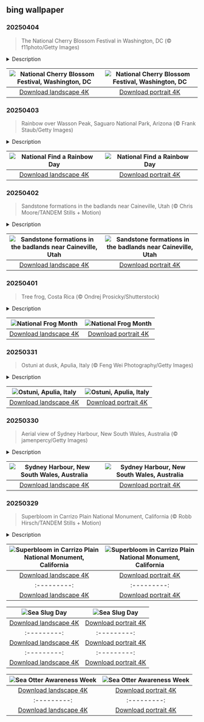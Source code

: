## bing wallpaper

### 20250404

> The National Cherry Blossom Festival in Washington, DC (© f11photo/Getty Images)

<details>
<summary>Description</summary>

> Every spring, Washington, DC, transforms into a sea of pink and white as the cherry trees bloom, marking the return of the National Cherry Blossom Festival. This beloved event commemorates the 1912 gift of 3,000 cherry trees from Tokyo's Mayor Yukio Ozaki to the US, symbolizing the friendship between the two nations.
> 
> This year's festival runs through April 13, with the peak bloom period expected to last four to seven days, depending on the weather. The Tidal Basin is the most popular spot for viewing, offering breathtaking scenes near landmarks like the Jefferson Memorial and the Martin Luther King Jr. Memorial. If you prefer a quieter experience, check out Dumbarton Oaks or the National Arboretum for off-the-beaten-path beauty. Will you be visiting this year? If so, we recommend you arrive early in the morning or in the evening for the best views and fewer crowds. And remember—look, but don't touch! Picking the blossoms is against the law and harms the trees.
> 
> 

</details>

| ![National Cherry Blossom Festival, Washington, DC](https://cn.bing.com/th?id=OHR.CherryBlossomDC_EN-US9897772834_UHD.jpg&pid=hp&w=400&h=224&rs=1&c=4) | ![National Cherry Blossom Festival, Washington, DC](https://cn.bing.com/th?id=OHR.CherryBlossomDC_EN-US9897772834_1080x1920.jpg&pid=hp&w=155&h=315&rs=1&c=4) |
|:---------:|:---------:|
| [Download landscape 4K](https://cn.bing.com/th?id=OHR.CherryBlossomDC_EN-US9897772834_UHD.jpg) | [Download portrait 4K](https://cn.bing.com/th?id=OHR.CherryBlossomDC_EN-US9897772834_1080x1920.jpg) |

### 20250403

> Rainbow over Wasson Peak, Saguaro National Park, Arizona (© Frank Staub/Getty Images)

<details>
<summary>Description</summary>

> Have you ever spotted a rainbow and felt a little lucky? National Find a Rainbow Day, celebrated today, is all about looking to the sky for that magical mix of sun and rain. Nature's color wheel has long been linked to myths and legends, from Norse gods to the Irish leprechaun's pot of gold. But beyond folklore, the science behind rainbows is just as compelling. The first real explanation came from Theodoric of Freiberg, a German physicist, in 1304. He discovered that rainbows form when sunlight enters a raindrop, bends, reflects inside, and then bends again as it exits. This process splits light into its colors, creating the spectrum we see. The classic 'ROYGBIV' (red, orange, yellow, green, blue, indigo, and violet) doesn't tell the whole story—rainbows contain millions of colors blended together.
> 
> Not all rainbows look the same. Double rainbows occur when a fainter, reversed arc appears above the main one. Moonbows happen at night when moonlight refracts through water droplets. The rare supernumerary rainbow features extra pastel bands inside the primary arc. Today's image features a rainbow over Wasson Peak in Saguaro National Park, Arizona. Against a backdrop of desert cacti and rocky slopes, the vibrant arc stands out in a place where rain is scarce, proving that even the driest landscapes can surprise you.
> 
> 

</details>

| ![National Find a Rainbow Day](https://cn.bing.com/th?id=OHR.SaguaroRainbow_EN-US3149462337_UHD.jpg&pid=hp&w=400&h=224&rs=1&c=4) | ![National Find a Rainbow Day](https://cn.bing.com/th?id=OHR.SaguaroRainbow_EN-US3149462337_1080x1920.jpg&pid=hp&w=155&h=315&rs=1&c=4) |
|:---------:|:---------:|
| [Download landscape 4K](https://cn.bing.com/th?id=OHR.SaguaroRainbow_EN-US3149462337_UHD.jpg) | [Download portrait 4K](https://cn.bing.com/th?id=OHR.SaguaroRainbow_EN-US3149462337_1080x1920.jpg) |

### 20250402

> Sandstone formations in the badlands near Caineville, Utah (© Chris Moore/TANDEM Stills + Motion)

<details>
<summary>Description</summary>

> Wavy sandstone ridges stretch across the Caineville Badlands, Utah, resembling nature's brushstrokes on stone. These formations are made of fine-grained sediment that settled in ancient river deltas and inland seas and later hardened into stone. Over time, erosion carved through the layers, exposing flowing, ripple-like patterns. The sedimentary layers tell a story of shifting climates and ancient landscapes. The barren land, seen in today's image, may appear lifeless, but during early spring, rainfall blankets the terrain with tiny purple and yellow flowers. Light and shadow shift throughout the day, offering photographers and visitors various angles. While much of the terrain remains rugged, some areas offer easy access, allowing visitors to explore without strenuous hiking.
> 
> Badlands exist on every continent except Antarctica. Early explorers named them after struggling to navigate harsh terrains. Fossil hunters frequently uncover remnants of prehistoric creatures in the eroded hills. Despite the extreme conditions, these lands support a wide range of life, including desert plants, lizards, and birds.
> 
> 

</details>

| ![Sandstone formations in the badlands near Caineville, Utah](https://cn.bing.com/th?id=OHR.UtahBadlands_EN-US3082813561_UHD.jpg&pid=hp&w=400&h=224&rs=1&c=4) | ![Sandstone formations in the badlands near Caineville, Utah](https://cn.bing.com/th?id=OHR.UtahBadlands_EN-US3082813561_1080x1920.jpg&pid=hp&w=155&h=315&rs=1&c=4) |
|:---------:|:---------:|
| [Download landscape 4K](https://cn.bing.com/th?id=OHR.UtahBadlands_EN-US3082813561_UHD.jpg) | [Download portrait 4K](https://cn.bing.com/th?id=OHR.UtahBadlands_EN-US3082813561_1080x1920.jpg) |

### 20250401

> Tree frog, Costa Rica (© Ondrej Prosicky/Shutterstock)

<details>
<summary>Description</summary>

> April is National Frog Month, and let's be honest, frogs don't always get the attention they deserve. These little jumpers have been around since dinosaurs roamed the Earth, and they've evolved into some of the weirdest, coolest creatures out there. With over 4,000 known species worldwide, they come in all shapes and sizes, from the tiny New Guinea Amau frog—smaller than a dime—to the large Goliath frog, which can weigh more than 7 pounds. Some, like the glass frog, are nearly transparent, while others are extremely poisonous. The golden poison frog, for example, carries enough toxin to take down 10 humans. And if you think all frogs are swamp-dwellers, meet the desert rain frog, a round little amphibian that survives in dry conditions by absorbing moisture through its skin.
> 
> This month is the perfect excuse to give them the credit they deserve. Frogs play a crucial role in ecosystems by controlling insect populations and serving as prey for many predators. However, habitat loss, pollution, and disease threaten many species(source). Although the origin of National Frog Month is unclear, conservation groups, educators, and zoos have embraced the month to emphasize the need to protect frog populations. Events often focus on habitat preservation, breeding programs, and simple actions people can take, like reducing pesticide use in gardens. National Frog Month serves as a reminder that these amphibians are more than just backyard croakers—they are a vital part of the natural world.
> 
> 

</details>

| ![National Frog Month](https://cn.bing.com/th?id=OHR.TicanFrog_EN-US3006346741_UHD.jpg&pid=hp&w=400&h=224&rs=1&c=4) | ![National Frog Month](https://cn.bing.com/th?id=OHR.TicanFrog_EN-US3006346741_1080x1920.jpg&pid=hp&w=155&h=315&rs=1&c=4) |
|:---------:|:---------:|
| [Download landscape 4K](https://cn.bing.com/th?id=OHR.TicanFrog_EN-US3006346741_UHD.jpg) | [Download portrait 4K](https://cn.bing.com/th?id=OHR.TicanFrog_EN-US3006346741_1080x1920.jpg) |

### 20250331

> Ostuni at dusk, Apulia, Italy (© Feng Wei Photography/Getty Images)

<details>
<summary>Description</summary>

> Perched on a hilltop overlooking the Adriatic Sea, there is a historic city that enchants visitors with its labyrinth of whitewashed buildings, winding alleyways, and a sun-drenched piazza. Welcome to Ostuni, in the Apulia region of Italy. Apulia is a southeastern area of the country, located in the heel of Italy's 'boot.' It has the longest coastline of any mainland region in the country and is home to numerous attractions, including beaches, cliffs, and charming cities like the one we see in today's image.
> 
> Known as the White City, Ostuni's white facades serve a practical purpose—reflecting the sun's rays to keep interiors cool. The center of the city features the Gothic-style Ostuni Cathedral, which boasts an intricate rose window dating back to the 15th century. Nearby, the Diocesan Museum, opened in 2017, houses treasures from local churches and monasteries, including Byzantine icons, Apulian sculptures, and an 18th-century wax crucifix. Piazza della Libertà, Ostuni's lively hub, is home to the Column of St. Oronzo, which honors the patron saint who saved the city from the plague in 1657. Whether you're drawn by history or simply love wandering through idyllic streets, Ostuni has something for everyone.
> 
> 

</details>

| ![Ostuni, Apulia, Italy](https://cn.bing.com/th?id=OHR.ItalyOstuni_EN-US2964422003_UHD.jpg&pid=hp&w=400&h=224&rs=1&c=4) | ![Ostuni, Apulia, Italy](https://cn.bing.com/th?id=OHR.ItalyOstuni_EN-US2964422003_1080x1920.jpg&pid=hp&w=155&h=315&rs=1&c=4) |
|:---------:|:---------:|
| [Download landscape 4K](https://cn.bing.com/th?id=OHR.ItalyOstuni_EN-US2964422003_UHD.jpg) | [Download portrait 4K](https://cn.bing.com/th?id=OHR.ItalyOstuni_EN-US2964422003_1080x1920.jpg) |

### 20250330

> Aerial view of Sydney Harbour, New South Wales, Australia (© jamenpercy/Getty Images)

<details>
<summary>Description</summary>

> Today's photo features a spot in Sydney, Australia, where shimmery waters meet famous landmarks: Port Jackson, more commonly known as Sydney Harbour. In the center, we have a bird's-eye view of the Sydney Opera House, an architectural icon with sail-like shells that shine bright under the Australian sun. Designed by Danish architect Jørn Utzon, this UNESCO World Heritage Site took 14 years to complete and hosts over 1,500 performances annually. Just across the harbor, on the left side of the picture, the Sydney Harbour Bridge—affectionately called 'the Coathanger' for its arching steel frame—connects the city's northern and southern shores. When it opened in 1932, it was the world's widest long-span bridge. Adventurous visitors can climb its 440-foot summit for breathtaking panoramic views.
> 
> Every New Year's Eve, this waterfront transforms into the stage for spectacular fireworks displays, attracting over a million spectators and millions more watching worldwide. The dazzling show, launched from the bridge and barges across the harbor, is a bucket-list experience. No matter what time of year, Sydney Harbour promises an experience filled with history, adventure, and beauty at every turn.
> 
> 

</details>

| ![Sydney Harbour, New South Wales, Australia](https://cn.bing.com/th?id=OHR.SydneyHarbour_EN-US2885246621_UHD.jpg&pid=hp&w=400&h=224&rs=1&c=4) | ![Sydney Harbour, New South Wales, Australia](https://cn.bing.com/th?id=OHR.SydneyHarbour_EN-US2885246621_1080x1920.jpg&pid=hp&w=155&h=315&rs=1&c=4) |
|:---------:|:---------:|
| [Download landscape 4K](https://cn.bing.com/th?id=OHR.SydneyHarbour_EN-US2885246621_UHD.jpg) | [Download portrait 4K](https://cn.bing.com/th?id=OHR.SydneyHarbour_EN-US2885246621_1080x1920.jpg) |

### 20250329

> Superbloom in Carrizo Plain National Monument, California (© Robb Hirsch/TANDEM Stills + Motion)

<details>
<summary>Description</summary>

> It's not every day you see a desert burst into colors, but during a superbloom, arid land is covered with endless stretches of flowers. This rare phenomenon happens in California and Arizona when the rainy season awakens wildflower seeds that have been lying dormant in the soil. Superblooms in California typically occur once a decade, but prolonged droughts in the 21st century have made them increasingly less frequent. Drawing attention to California's diverse flora and rural federal lands, this event offers a temporary boost to local economies.
> 
> One of the best spots to witness this spectacular phenomenon is Carrizo Plain National Monument, seen in today's image. A vast enclosed grassland in southeastern San Luis Obispo County, California, this spot is approximately 50 miles long and 15 miles wide. Here, the hills of the Temblor and Caliente Ranges, along with the valley floor near Soda Lake, transform into a patchwork of colorful wildflowers. Have you ever had the chance to see a superbloom?
> 
> 

</details>

| ![Superbloom in Carrizo Plain National Monument, California](https://cn.bing.com/th?id=OHR.CarrizoBloom_EN-US2504669059_UHD.jpg&pid=hp&w=400&h=224&rs=1&c=4) | ![Superbloom in Carrizo Plain National Monument, California](https://cn.bing.com/th?id=OHR.CarrizoBloom_EN-US2504669059_1080x1920.jpg&pid=hp&w=155&h=315&rs=1&c=4) |
|:---------:|:---------:|
| [Download landscape 4K](https://cn.bing.com/th?id=OHR.CarrizoBloom_EN-US2504669059_UHD.jpg) | [Download portrait 4K](https://cn.bing.com/th?id=OHR.CarrizoBloom_EN-US2504669059_1080x1920.jpg) |20.jpg) |e 4K](https://cn.bing.com/th?id=OHR.CoralTurtle_EN-US6100263163_UHD.jpg) | [Download portrait 4K](https://cn.bing.com/th?id=OHR.CoralTurtle_EN-US6100263163_1080x1920.jpg) |as_EN-US6430903741_UHD.jpg) | [Download portrait 4K](https://cn.bing.com/th?id=OHR.Calacas_EN-US6430903741_1080x1920.jpg) |.com/th?id=OHR.SealRiver_EN-US6267835630_1080x1920.jpg&pid=hp&w=155&h=315&rs=1&c=4) |
|:---------:|:---------:|
| [Download landscape 4K](https://cn.bing.com/th?id=OHR.SealRiver_EN-US6267835630_UHD.jpg) | [Download portrait 4K](https://cn.bing.com/th?id=OHR.SealRiver_EN-US6267835630_1080x1920.jpg) |e a more fitting name. Someone call Terry.
> 
> 

</details>

| ![Sea Slug Day](https://cn.bing.com/th?id=OHR.SeaAngel_EN-US5531672696_UHD.jpg&pid=hp&w=400&h=224&rs=1&c=4) | ![Sea Slug Day](https://cn.bing.com/th?id=OHR.SeaAngel_EN-US5531672696_1080x1920.jpg&pid=hp&w=155&h=315&rs=1&c=4) |
|:---------:|:---------:|
| [Download landscape 4K](https://cn.bing.com/th?id=OHR.SeaAngel_EN-US5531672696_UHD.jpg) | [Download portrait 4K](https://cn.bing.com/th?id=OHR.SeaAngel_EN-US5531672696_1080x1920.jpg) |OHR.DarkSkyAcadia_EN-US6966527964_1080x1920.jpg) |.bing.com/th?id=OHR.GoldenJellyfish_EN-US6743816471_1080x1920.jpg&pid=hp&w=155&h=315&rs=1&c=4) |
|:---------:|:---------:|
| [Download landscape 4K](https://cn.bing.com/th?id=OHR.GoldenJellyfish_EN-US6743816471_UHD.jpg) | [Download portrait 4K](https://cn.bing.com/th?id=OHR.GoldenJellyfish_EN-US6743816471_1080x1920.jpg) |ng.com/th?id=OHR.LastDollarRoad_EN-US7923638318_UHD.jpg&pid=hp&w=400&h=224&rs=1&c=4) | ![First day of autumn](https://cn.bing.com/th?id=OHR.LastDollarRoad_EN-US7923638318_1080x1920.jpg&pid=hp&w=155&h=315&rs=1&c=4) |
|:---------:|:---------:|
| [Download landscape 4K](https://cn.bing.com/th?id=OHR.LastDollarRoad_EN-US7923638318_UHD.jpg) | [Download portrait 4K](https://cn.bing.com/th?id=OHR.LastDollarRoad_EN-US7923638318_1080x1920.jpg) |ppers who hunted otters to near extinction before they were protected by law. Although sea otter populations have rebounded, they are still considered endangered. Otters live along the Pacific Coast of North America, from California up to Alaska. Although they can walk on land, they almost never find the need or desire to, even when it's nap time. When they're ready for a snooze, they'll raft up, wrap themselves in a strand of kelp to keep them from drifting away, and recline on the world's biggest waterbed.

</details>

| ![Sea Otter Awareness Week](https://cn.bing.com/th?id=OHR.SitkaOtters_EN-US7714053956_UHD.jpg&pid=hp&w=400&h=224&rs=1&c=4) | ![Sea Otter Awareness Week](https://cn.bing.com/th?id=OHR.SitkaOtters_EN-US7714053956_1080x1920.jpg&pid=hp&w=155&h=315&rs=1&c=4) |
|:---------:|:---------:|
| [Download landscape 4K](https://cn.bing.com/th?id=OHR.SitkaOtters_EN-US7714053956_UHD.jpg) | [Download portrait 4K](https://cn.bing.com/th?id=OHR.SitkaOtters_EN-US7714053956_1080x1920.jpg) |oo_EN-US7569665443_UHD.jpg&pid=hp&w=400&h=224&rs=1&c=4) | ![World Bamboo Day](https://cn.bing.com/th?id=OHR.ArashiyamaBamboo_EN-US7569665443_1080x1920.jpg&pid=hp&w=155&h=315&rs=1&c=4) |
|:---------:|:---------:|
| [Download landscape 4K](https://cn.bing.com/th?id=OHR.ArashiyamaBamboo_EN-US7569665443_UHD.jpg) | [Download portrait 4K](https://cn.bing.com/th?id=OHR.ArashiyamaBamboo_EN-US7569665443_1080x1920.jpg) |